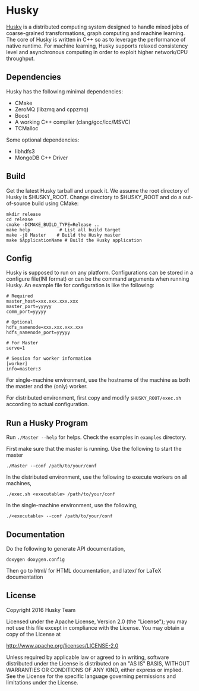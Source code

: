 Husky
=======

[Husky](http://www.husky-project.com/) is a distributed computing system designed to handle mixed jobs of coarse-grained transformations, graph computing and machine learning. The core of Husky is written in C++ so as to leverage the performance of native runtime. For machine learning, Husky supports relaxed consistency level and asynchronous computing in order to exploit higher network/CPU throughput.


Dependencies
-------------

Husky has the following minimal dependencies:

* CMake
* ZeroMQ (libzmq and cppzmq)
* Boost
* A working C++ compiler (clang/gcc/icc/MSVC)
* TCMalloc

Some optional dependencies:

* libhdfs3
* MongoDB C++ Driver

Build
-----

Get the latest Husky tarball and unpack it. We assume the root directory of Husky is $HUSKY\_ROOT. Change directory to $HUSKY\_ROOT and do a out-of-source build using CMake:

    mkdir release
    cd release
    cmake -DCMAKE_BUILD_TYPE=Release ..
    make help           # List all build target
    make -j8 Master    # Build the Husky master
    make $ApplicationName # Build the Husky application

Config
-------------

Husky is supposed to run on any platform. Configurations can be stored in a configure file(INI format) or can be the command arguments when running Husky. An example file for configuration is like the following:

    # Required
    master_host=xxx.xxx.xxx.xxx
    master_port=yyyyy
    comm_port=yyyyy

    # Optional
    hdfs_namenode=xxx.xxx.xxx.xxx
    hdfs_namenode_port=yyyyy

    # For Master
    serve=1

    # Session for worker information
    [worker]
    info=master:3


For single-machine environment, use the hostname of the machine as both the master and the (only) worker.

For distributed environment, first copy and modify `$HUSKY_ROOT/exec.sh` according to actual configuration.

Run a Husky Program
--------------------

Run `./Master --help` for helps. Check the examples in `examples` directory.

First make sure that the master is running. Use the following to start the master

    ./Master --conf /path/to/your/conf

In the distributed environment, use the following to execute workers on all machines,

    ./exec.sh <executable> /path/to/your/conf

In the single-machine environment, use the following,

    ./<executable> --conf /path/to/your/conf

Documentation
---------------

Do the following to generate API documentation,

    doxygen doxygen.config

Then go to html/ for HTML documentation, and latex/ for LaTeX documentation


License
---------------

Copyright 2016 Husky Team

Licensed under the Apache License, Version 2.0 (the "License");
you may not use this file except in compliance with the License.
You may obtain a copy of the License at

http://www.apache.org/licenses/LICENSE-2.0

Unless required by applicable law or agreed to in writing, software
distributed under the License is distributed on an "AS IS" BASIS,
WITHOUT WARRANTIES OR CONDITIONS OF ANY KIND, either express or implied.
See the License for the specific language governing permissions and
limitations under the License.
